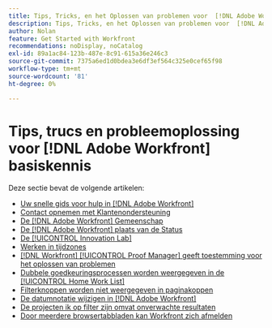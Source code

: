 ```yaml
---
title: Tips, Tricks, en het Oplossen van problemen voor  [!DNL Adobe Workfront]  Grondbeginselen
description: Tips, Tricks, en het Oplossen van problemen voor  [!DNL Adobe Workfront]  Grondbeginselen
author: Nolan
feature: Get Started with Workfront
recommendations: noDisplay, noCatalog
exl-id: 89a1ac84-123b-487e-8c91-615a36e246c3
source-git-commit: 7375a6ed1d0bdea3e6df3ef564c325e0cef65f98
workflow-type: tm+mt
source-wordcount: '81'
ht-degree: 0%

---
```


# Tips, trucs en probleemoplossing voor [!DNL Adobe Workfront] basiskennis

Deze sectie bevat de volgende artikelen:

* [Uw snelle gids voor hulp in  [!DNL Adobe Workfront]](../../workfront-basics/tips-tricks-and-troubleshooting/guide-for-help-in-workfront.md)
* [Contact opnemen met Klantenondersteuning](../../workfront-basics/tips-tricks-and-troubleshooting/contact-customer-support.md)
* [De  [!DNL Adobe Workfront]  Gemeenschap](../../workfront-basics/tips-tricks-and-troubleshooting/workfront-community.md)
* [De  [!DNL Adobe Workfront]  plaats van de Status](../../workfront-basics/tips-tricks-and-troubleshooting/understand-the-status-site.md)
* [De [!UICONTROL Innovation Lab]](../../workfront-basics/tips-tricks-and-troubleshooting/idea-exchange.md)
* [Werken in tijdzones](../../workfront-basics/tips-tricks-and-troubleshooting/working-across-timezones.md)
* [[!DNL Workfront] [!UICONTROL Proof Manager] geeft toestemming voor het oplossen van problemen](../../workfront-basics/tips-tricks-and-troubleshooting/wp-manager-permissions-troubleshooting.md)
* [Dubbele goedkeuringsprocessen worden weergegeven in de [!UICONTROL Home Work List]](../../workfront-basics/tips-tricks-and-troubleshooting/duplicate-apprval-processes-home.md)
* [Filterknoppen worden niet weergegeven in paginakoppen](../../workfront-basics/tips-tricks-and-troubleshooting/filter-buttons-do-not-display-in-page-headers.md)
* [De datumnotatie wijzigen in  [!DNL Adobe Workfront]](../tips-tricks-and-troubleshooting/change-date-format-chrome.md)
* [De projecten ik op filter zijn omvat onverwachte resultaten](../tips-tricks-and-troubleshooting/projects-im-on-filter-including-unexpected-results.md)
* [Door meerdere browsertabbladen kan Workfront zich afmelden](/help/quicksilver/workfront-basics/tips-tricks-and-troubleshooting/multiple-browser-tabs-cause-logout.md)